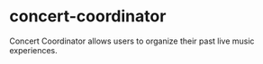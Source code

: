# concert-coordinator
Concert Coordinator allows users to organize their past live music experiences. 
